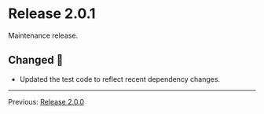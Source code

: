 # Release 2.0.1

Maintenance release.

## Changed :slot_machine:

- Updated the test code to reflect recent dependency changes.

---
Previous: [Release 2.0.0](CHANGELOG-2.0.0.md)
